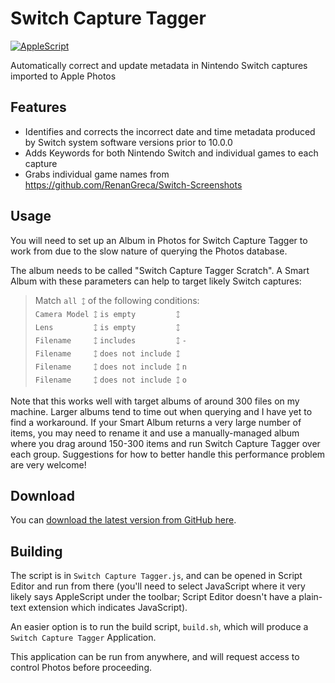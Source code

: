 # Switch Capture Tagger

[![AppleScript](https://github.com/ticky/switch-capture-tagger/workflows/AppleScript/badge.svg)](https://github.com/ticky/switch-capture-tagger/actions?query=workflow%3AAppleScript)

Automatically correct and update metadata in Nintendo Switch captures imported to Apple Photos

## Features

- Identifies and corrects the incorrect date and time metadata produced by Switch system software versions prior to 10.0.0
- Adds Keywords for both Nintendo Switch and individual games to each capture
- Grabs individual game names from <https://github.com/RenanGreca/Switch-Screenshots>

## Usage

You will need to set up an Album in Photos for Switch Capture Tagger to work from due to the slow nature of querying the Photos database.

The album needs to be called "Switch Capture Tagger Scratch". A Smart Album with these parameters can help to target likely Switch captures:

> Match `all 🡙` of the following conditions:  
>  `Camera Model 🡙` `is empty         🡙`  
>  `Lens         🡙` `is empty         🡙`  
>  `Filename     🡙` `includes         🡙` `-`  
>  `Filename     🡙` `does not include 🡙` ` `  
>  `Filename     🡙` `does not include 🡙` `n`  
>  `Filename     🡙` `does not include 🡙` `o`

Note that this works well with target albums of around 300 files on my machine. Larger albums tend to time out when querying and I have yet to find a workaround. If your Smart Album returns a very large number of items, you may need to rename it and use a manually-managed album where you drag around 150-300 items and run Switch Capture Tagger over each group. Suggestions for how to better handle this performance problem are very welcome!

## Download

You can [download the latest version from GitHub here](https://github.com/ticky/switch-capture-tagger/releases/latest).

## Building

The script is in `Switch Capture Tagger.js`, and can be opened in Script Editor and run from there (you'll need to select JavaScript where it very likely says AppleScript under the toolbar; Script Editor doesn't have a plain-text extension which indicates JavaScript).

An easier option is to run the build script, `build.sh`, which will produce a `Switch Capture Tagger` Application.

This application can be run from anywhere, and will request access to control Photos before proceeding.

